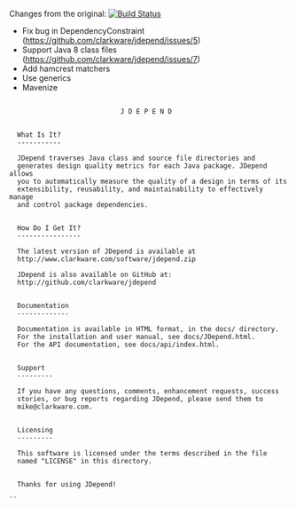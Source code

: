 Changes from the original: [![Build Status](https://travis-ci.org/nidi3/jdepend.svg?branch=master)](https://travis-ci.org/nidi3/jdepend)

 - Fix bug in DependencyConstraint (https://github.com/clarkware/jdepend/issues/5)
 - Support Java 8 class files (https://github.com/clarkware/jdepend/issues/7)
 - Add hamcrest matchers
 - Use generics
 - Mavenize

```

                            J D E P E N D     
 

  What Is It? 
  -----------
  
  JDepend traverses Java class and source file directories and 
  generates design quality metrics for each Java package. JDepend allows 
  you to automatically measure the quality of a design in terms of its 
  extensibility, reusability, and maintainability to effectively manage 
  and control package dependencies.


  How Do I Get It?
  ----------------

  The latest version of JDepend is available at 
  http://www.clarkware.com/software/jdepend.zip

  JDepend is also available on GitHub at:
  http://github.com/clarkware/jdepend


  Documentation
  -------------

  Documentation is available in HTML format, in the docs/ directory.
  For the installation and user manual, see docs/JDepend.html.
  For the API documentation, see docs/api/index.html.


  Support
  ---------

  If you have any questions, comments, enhancement requests, success
  stories, or bug reports regarding JDepend, please send them to
  mike@clarkware.com.


  Licensing
  ---------

  This software is licensed under the terms described in the file 
  named "LICENSE" in this directory.
  

  Thanks for using JDepend!

``